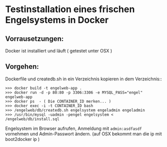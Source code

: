 # Testinstallation eines frischen Engelsystems in Docker

## Vorrausetzungen:

Docker ist installiert und läuft ( getestet unter OSX )

## Vorgehen:
Dockerfile und createdb.sh in ein Verzeichnis kopieren
in dem Verzeichnis::

    >>> docker build -t engelweb-app .
    >>> docker run -d -p 80:80 -p 3306:3306 -e MYSQL_PASS="engel" engelweb-app
    >>> docker ps  - ( Die CONTAINER_ID merken... )
    >>> docker exec -i -t CONTAINER_ID bash
    >>> /engelweb/db/createdb.sh engelsystem engeladmin engeladmin
    >>> /usr/bin/mysql -uadmin -pengel engelsystem < /engelweb/db/install.sql

Engelsystem im Browser aufrufen, Anmeldung mit `admin:asdfasdf` vornehmen und Admin-Passwort ändern. (auf OSX bekommt man die ip mit boot2docker ip )
